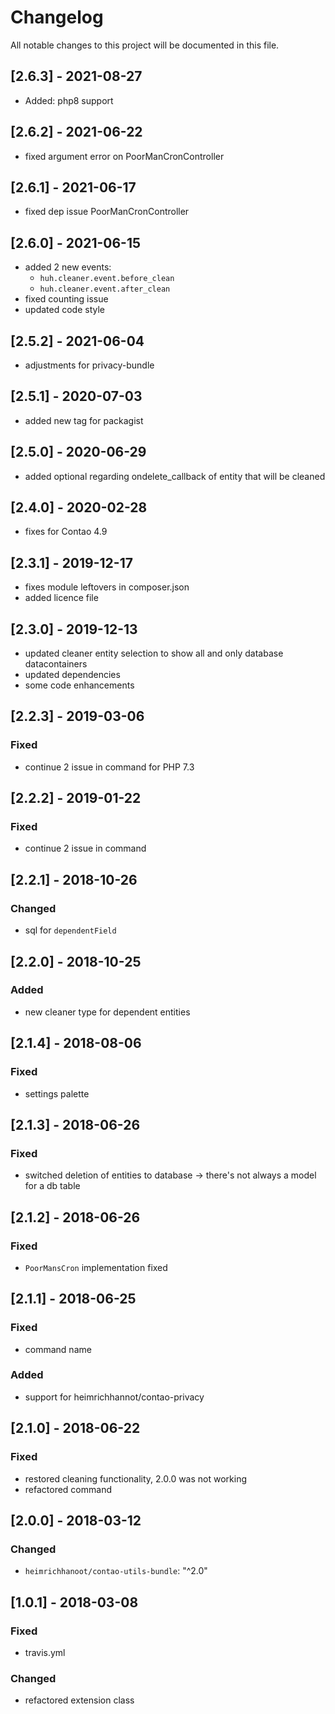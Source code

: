 # Changelog

All notable changes to this project will be documented in this file.

## [2.6.3] - 2021-08-27

- Added: php8 support

## [2.6.2] - 2021-06-22

- fixed argument error on PoorManCronController

## [2.6.1] - 2021-06-17

- fixed dep issue
PoorManCronController
## [2.6.0] - 2021-06-15

- added 2 new events:
  - `huh.cleaner.event.before_clean`
  - `huh.cleaner.event.after_clean`
- fixed counting issue
- updated code style

## [2.5.2] - 2021-06-04

- adjustments for privacy-bundle

## [2.5.1] - 2020-07-03

- added new tag for packagist

## [2.5.0] - 2020-06-29

- added optional regarding ondelete_callback of entity that will be cleaned

## [2.4.0] - 2020-02-28

- fixes for Contao 4.9

## [2.3.1] - 2019-12-17

- fixes module leftovers in composer.json
- added licence file

## [2.3.0] - 2019-12-13

- updated cleaner entity selection to show all and only database datacontainers
- updated dependencies
- some code enhancements

## [2.2.3] - 2019-03-06

### Fixed

- continue 2 issue in command for PHP 7.3

## [2.2.2] - 2019-01-22

### Fixed

- continue 2 issue in command

## [2.2.1] - 2018-10-26

### Changed

- sql for `dependentField`

## [2.2.0] - 2018-10-25

### Added

- new cleaner type for dependent entities

## [2.1.4] - 2018-08-06

### Fixed

- settings palette

## [2.1.3] - 2018-06-26

### Fixed

- switched deletion of entities to database -> there's not always a model for a db table

## [2.1.2] - 2018-06-26

### Fixed

- `PoorMansCron` implementation fixed

## [2.1.1] - 2018-06-25

### Fixed

- command name

### Added

- support for heimrichhannot/contao-privacy

## [2.1.0] - 2018-06-22

### Fixed

- restored cleaning functionality, 2.0.0 was not working
- refactored command

## [2.0.0] - 2018-03-12

### Changed

- `heimrichhanoot/contao-utils-bundle`: "^2.0"

## [1.0.1] - 2018-03-08

### Fixed

- travis.yml

### Changed

- refactored extension class
